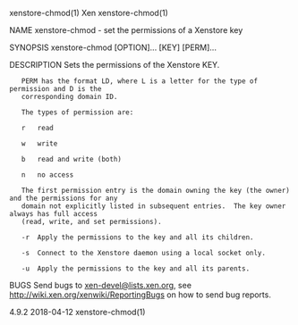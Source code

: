 xenstore-chmod(1)                                 Xen                                xenstore-chmod(1)

NAME
       xenstore-chmod - set the permissions of a Xenstore key

SYNOPSIS
       xenstore-chmod [OPTION]... [KEY] [PERM]...

DESCRIPTION
       Sets the permissions of the Xenstore KEY.

       PERM has the format LD, where L is a letter for the type of permission and D is the
       corresponding domain ID.

       The types of permission are:

       r   read

       w   write

       b   read and write (both)

       n   no access

       The first permission entry is the domain owning the key (the owner) and the permissions for any
       domain not explicitly listed in subsequent entries.  The key owner always has full access
       (read, write, and set permissions).

       -r  Apply the permissions to the key and all its children.

       -s  Connect to the Xenstore daemon using a local socket only.

       -u  Apply the permissions to the key and all its parents.

BUGS
       Send bugs to xen-devel@lists.xen.org, see http://wiki.xen.org/xenwiki/ReportingBugs on how to
       send bug reports.

4.9.2                                         2018-04-12                             xenstore-chmod(1)
